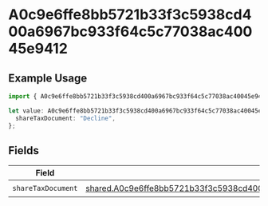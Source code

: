 # A0c9e6ffe8bb5721b33f3c5938cd400a6967bc933f64c5c77038ac40045e9412

## Example Usage

```typescript
import { A0c9e6ffe8bb5721b33f3c5938cd400a6967bc933f64c5c77038ac40045e9412 } from "@wingspan/payments/sdk/models/shared";

let value: A0c9e6ffe8bb5721b33f3c5938cd400a6967bc933f64c5c77038ac40045e9412 = {
  shareTaxDocument: "Decline",
};
```

## Fields

| Field                                                                                                                                                                                                     | Type                                                                                                                                                                                                      | Required                                                                                                                                                                                                  | Description                                                                                                                                                                                               |
| --------------------------------------------------------------------------------------------------------------------------------------------------------------------------------------------------------- | --------------------------------------------------------------------------------------------------------------------------------------------------------------------------------------------------------- | --------------------------------------------------------------------------------------------------------------------------------------------------------------------------------------------------------- | --------------------------------------------------------------------------------------------------------------------------------------------------------------------------------------------------------- |
| `shareTaxDocument`                                                                                                                                                                                        | [shared.A0c9e6ffe8bb5721b33f3c5938cd400a6967bc933f64c5c77038ac40045e9412ShareTaxDocument](../../../sdk/models/shared/a0c9e6ffe8bb5721b33f3c5938cd400a6967bc933f64c5c77038ac40045e9412sharetaxdocument.md) | :heavy_check_mark:                                                                                                                                                                                        | N/A                                                                                                                                                                                                       |